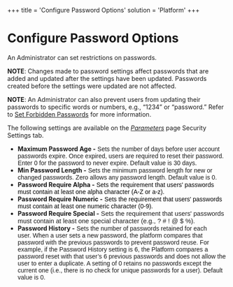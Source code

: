 +++
title = 'Configure Password Options'
solution = 'Platform'
+++

# Configure Password Options

An Administrator can set restrictions on passwords.

<span style="font-weight: bold;">NOTE</span>: Changes made to password
settings affect passwords that are added and updated after the settings
have been updated. Passwords created before the settings were updated
are not affected.

<span style="font-weight: bold;">NOTE</span>: An Administrator can also
prevent users from updating their passwords to specific words or
numbers, e.g., “1234” or “password.” Refer to [Set Forbidden
Passwords](Set_Forbidden_Passwords) for more information.

The following settings are available on the
<span style="font-style: italic;">[Parameters](../Page_Desc/Parameters_All_TabsSysAdmin)</span>
page Security Settings tab.

  - **Maximum Password Age -**
    <span style="font-family: Arial, sans-serif;">Sets the number of
    days before user account passwords expire. Once expired, users are
    required to reset their password. Enter 0 for the password to never
    expire. Default value is 30 days.</span>
  - **Min Password Length -**
    <span style="font-family: Arial, sans-serif;">Sets the minimum
    password length for new or changed passwords. Zero allows any
    password length. Default value is 0.</span>
  - **Password Require Alpha -**
    <span style="font-family: Arial, sans-serif;color: #000000;">Sets
    the requirement that users' passwords must contain at least one
    alpha character (A-Z or a-z).</span>
  - **Password Require Numeric -**
    <span style="font-family: Arial, sans-serif;color: #000000;">Sets
    the requirement that users' passwords must contain at least one
    numeric character (0-9).</span>
  - **Password Require Special -**
    <span style="font-size: 11.0pt;line-height: 107%;font-family: Arial, sans-serif;">Sets
    the requirement that users' passwords must contain at least one
    special character (e.g., ? \# \! @ $ %).</span>
  - **Password History -**
    <span style="font-family: Arial, sans-serif;">Sets the number of
    passwords retained for each user. When a user sets a new password,
    the platform compares that password with the previous passwords to
    prevent password reuse. For example, if the Password History setting
    is 6, the Platform compares a password reset with that user’s 6
    previous passwords and does not allow the user to enter a duplicate.
    A setting of 0 retains no passwords except the current one (i.e.,
    there is no check for unique passwords for a user). Default value is
    0.</span>
